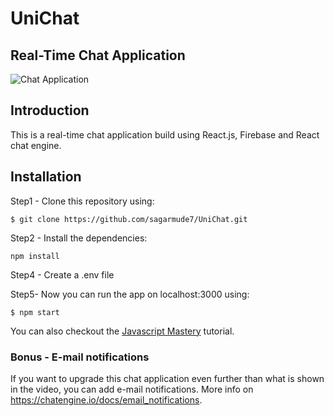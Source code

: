 # UniChat
## Real-Time Chat Application

![Chat Application](https://i.ibb.co/GJwyy9m/Bv9-Js3-QLOLY-HD.jpg)

## Introduction
This is a real-time chat application build using React.js, Firebase and React chat engine.

## Installation

Step1 - Clone this repository using:

```
$ git clone https://github.com/sagarmude7/UniChat.git
```

Step2 - Install the dependencies:

```
npm install
```

Step4 - Create a .env file

Step5-
Now you can run the app on localhost:3000 using:

```
$ npm start
```

You can also checkout the [Javascript Mastery](https://www.youtube.com/watch?v=Bv9Js3QLOLY) tutorial.

### Bonus - E-mail notifications
If you want to upgrade this chat application even further than what is shown in the video, you can add e-mail notifications. More info on https://chatengine.io/docs/email_notifications.
